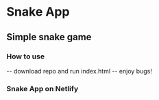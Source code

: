 # Snake App
## Simple snake game

### How to use
-- download repo and run index.html
-- enjoy bugs!

### Snake App on Netlify
